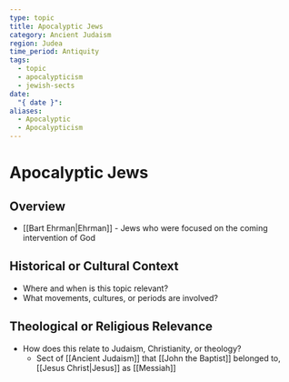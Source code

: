 ```yaml
---
type: topic
title: Apocalyptic Jews
category: Ancient Judaism
region: Judea
time_period: Antiquity
tags:
  - topic
  - apocalypticism
  - jewish-sects
date:
  "{ date }": 
aliases:
  - Apocalyptic
  - Apocalypticism
---
```


# Apocalyptic Jews

## Overview
- [[Bart Ehrman|Ehrman]] - Jews who were focused on the coming intervention of God

## Historical or Cultural Context

- Where and when is this topic relevant?
- What movements, cultures, or periods are involved?

## Theological or Religious Relevance

- How does this relate to Judaism, Christianity, or theology?
	- Sect of [[Ancient Judaism]] that [[John the Baptist]] belonged to, [[Jesus Christ|Jesus]] as [[Messiah]]